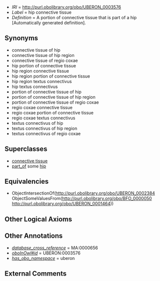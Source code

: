  * *IRI* = http://purl.obolibrary.org/obo/UBERON_0003576
 * *Label* = hip connective tissue
 * *Definition* = A portion of connective tissue that is part of a hip [Automatically generated definition].

## Synonyms

 * connective tissue of hip
 * connective tissue of hip region
 * connective tissue of regio coxae
 * hip portion of connective tissue
 * hip region connective tissue
 * hip region portion of connective tissue
 * hip region textus connectivus
 * hip textus connectivus
 * portion of connective tissue of hip
 * portion of connective tissue of hip region
 * portion of connective tissue of regio coxae
 * regio coxae connective tissue
 * regio coxae portion of connective tissue
 * regio coxae textus connectivus
 * textus connectivus of hip
 * textus connectivus of hip region
 * textus connectivus of regio coxae

## Superclasses

 * [connective tissue](../../UBERON/84/UBERON_0002384.md)
 * [part_of](../../BFO/50/BFO_0000050.md) some [hip](../../UBERON/64/UBERON_0001464.md)

## Equivalencies

 * ObjectIntersectionOf(<http://purl.obolibrary.org/obo/UBERON_0002384> ObjectSomeValuesFrom(<http://purl.obolibrary.org/obo/BFO_0000050> <http://purl.obolibrary.org/obo/UBERON_0001464>))

## Other Logical Axioms


## Other Annotations

 * *[database_cross_reference](../../ef/oboInOwl#hasDbXref.md)* = MA:0000656
 * *[oboInOwl#id](../../id/oboInOwl#id.md)* = UBERON:0003576
 * *[has_obo_namespace](../../ce/oboInOwl#hasOBONamespace.md)* = uberon

## External Comments

